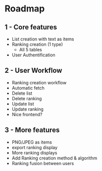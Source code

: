 # Roadmap

## 1 - Core features

- List creation with text as items
- Ranking creation (1 type)
  - All 5 tables
- User Authentification

## 2 - User Workflow

- Ranking creation workflow
- Automatic fetch
- Delete list
- Delete ranking
- Update list
- Update ranking
- Nice frontend?

## 3 - More features

- PNG/JPEG as items
- export ranking display
- More ranking displays
- Add Ranking creation method & algorithm
- Ranking fusion between users
